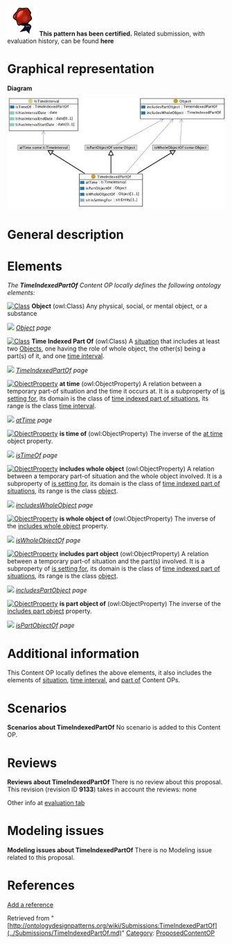 [![](../images/thumb/b/b5/Certified.png/70px-Certified.png)](../Image/Certified.png.md "Certified.png") __This pattern has been certified.__
Related submission, with evaluation history, can be found __here__





#  Graphical representation


__Diagram__




[![Image:timeindexedpartof.jpg](../images/c/c0/Timeindexedpartof.jpg)](../Image/Timeindexedpartof.jpg.md "Image:timeindexedpartof.jpg")




#  General description


  




#  Elements


_The __TimeIndexedPartOf__ Content OP locally defines the following ontology elements:_




[![Class](../../images/thumb/2/27/Class.gif/20px-Class.gif)](../Image/Class.gif.md "Class") __Object__ (owl:Class) Any physical, social, or mental object, or a substance 



 [![](../../../../../../../../images/thumb/8/87/ArrowRight.gif/11px-ArrowRight.gif)](../Image/ArrowRight.gif.md "ArrowRight.gif") _[Object](../Submissions/TimeIndexedPartOf/Object.md "Submissions:TimeIndexedPartOf/Object") page_

[![Class](../../images/thumb/2/27/Class.gif/20px-Class.gif)](../Image/Class.gif.md "Class") __Time Indexed Part Of__ (owl:Class) A  [situation](../Submissions/Situation/Situation.md "Submissions:Situation/Situation") that includes at least two  [Objects](../Submissions/TimeIndexedPartOf/Object.md "Submissions:TimeIndexedPartOf/Object"), one having the role of whole object, the other(s) being a part(s) of it, and one  [time interval](../Submissions/TimeInterval/TimeInterval.md "Submissions:TimeInterval/TimeInterval"). 



 [![](../../../../../../../../images/thumb/8/87/ArrowRight.gif/11px-ArrowRight.gif)](../Image/ArrowRight.gif.md "ArrowRight.gif") _[TimeIndexedPartOf](../Submissions/TimeIndexedPartOf/TimeIndexedPartOf.md "Submissions:TimeIndexedPartOf/TimeIndexedPartOf") page_

[![ObjectProperty](../../../../../../images/thumb/c/c3/ObjectProperty.gif/20px-ObjectProperty.gif)](../Image/ObjectProperty.gif.md "ObjectProperty") __at time__ (owl:ObjectProperty) A relation between a temporary part-of situation and the time it occurs at. It is a subproperty of  [is setting for](../Submissions/Situation/isSettingFor.md "Submissions:Situation/isSettingFor"), its domain is the class of  [time indexed part of situations](../Submissions/TimeIndexedPartOf/TimeIndexedPartOf.md "Submissions:TimeIndexedPartOf/TimeIndexedPartOf"), its range is the class  [time interval](../Submissions/TimeInterval/TimeInterval.md "Submissions:TimeInterval/TimeInterval"). 



 [![](../../../../../../../../images/thumb/8/87/ArrowRight.gif/11px-ArrowRight.gif)](../Image/ArrowRight.gif.md "ArrowRight.gif") _[atTime](../Submissions/TimeIndexedPartOf/atTime.md "Submissions:TimeIndexedPartOf/atTime") page_

[![ObjectProperty](../../../../../../images/thumb/c/c3/ObjectProperty.gif/20px-ObjectProperty.gif)](../Image/ObjectProperty.gif.md "ObjectProperty") __is time of__ (owl:ObjectProperty) The inverse of the  [at time](../Submissions/TimeIndexedPartOf/atTime.md "Submissions:TimeIndexedPartOf/atTime") object property. 



 [![](../../../../../../../../images/thumb/8/87/ArrowRight.gif/11px-ArrowRight.gif)](../Image/ArrowRight.gif.md "ArrowRight.gif") _[isTimeOf](../Submissions/TimeIndexedPartOf/isTimeOf.md "Submissions:TimeIndexedPartOf/isTimeOf") page_

[![ObjectProperty](../../../../../../images/thumb/c/c3/ObjectProperty.gif/20px-ObjectProperty.gif)](../Image/ObjectProperty.gif.md "ObjectProperty") __includes whole object__ (owl:ObjectProperty) A relation between a temporary part-of situation and the whole object involved. It is a subproperty of  [is setting for](../Submissions/Situation/isSettingFor.md "Submissions:Situation/isSettingFor"), its domain is the class of  [time indexed part of situations](../Submissions/TimeIndexedPartOf/TimeIndexedPartOf.md "Submissions:TimeIndexedPartOf/TimeIndexedPartOf"), its range is the class  [object](../Submissions/TimeIndexedPartOf/Object.md "Submissions:TimeIndexedPartOf/Object"). 



 [![](../../../../../../../../images/thumb/8/87/ArrowRight.gif/11px-ArrowRight.gif)](../Image/ArrowRight.gif.md "ArrowRight.gif") _[includesWholeObject](../Submissions/TimeIndexedPartOf/includesWholeObject.md "Submissions:TimeIndexedPartOf/includesWholeObject") page_

[![ObjectProperty](../../../../../../images/thumb/c/c3/ObjectProperty.gif/20px-ObjectProperty.gif)](../Image/ObjectProperty.gif.md "ObjectProperty") __is whole object of__ (owl:ObjectProperty) The inverse of the  [includes whole object](../Submissions/TimeIndexedPartOf/includesWholeObject.md "Submissions:TimeIndexedPartOf/includesWholeObject") property. 



 [![](../../../../../../../../images/thumb/8/87/ArrowRight.gif/11px-ArrowRight.gif)](../Image/ArrowRight.gif.md "ArrowRight.gif") _[isWholeObjectOf](../Submissions/TimeIndexedPartOf/isWholeObjectOf.md "Submissions:TimeIndexedPartOf/isWholeObjectOf") page_

[![ObjectProperty](../../../../../../images/thumb/c/c3/ObjectProperty.gif/20px-ObjectProperty.gif)](../Image/ObjectProperty.gif.md "ObjectProperty") __includes part object__ (owl:ObjectProperty) A relation between a temporary part-of situation and the part(s) involved. It is a subproperty of  [is setting for](../Submissions/Situation/isSettingFor.md "Submissions:Situation/isSettingFor"), its domain is the class of  [time indexed part of situations](../Submissions/TimeIndexedPartOf/TimeIndexedPartOf.md "Submissions:TimeIndexedPartOf/TimeIndexedPartOf"), its range is the class  [object](../Submissions/TimeIndexedPartOf/Object.md "Submissions:TimeIndexedPartOf/Object"). 



 [![](../../../../../../../../images/thumb/8/87/ArrowRight.gif/11px-ArrowRight.gif)](../Image/ArrowRight.gif.md "ArrowRight.gif") _[includesPartObject](../Submissions/TimeIndexedPartOf/includesPartObject.md "Submissions:TimeIndexedPartOf/includesPartObject") page_

[![ObjectProperty](../../../../../../images/thumb/c/c3/ObjectProperty.gif/20px-ObjectProperty.gif)](../Image/ObjectProperty.gif.md "ObjectProperty") __is part object of__ (owl:ObjectProperty) The inverse of the  [includes part object](../Submissions/TimeIndexedPartOf/includesPartObject.md "Submissions:TimeIndexedPartOf/includesPartObject") property. 



 [![](../../../../../../../../images/thumb/8/87/ArrowRight.gif/11px-ArrowRight.gif)](../Image/ArrowRight.gif.md "ArrowRight.gif") _[isPartObjectOf](../Submissions/TimeIndexedPartOf/isPartObjectOf.md "Submissions:TimeIndexedPartOf/isPartObjectOf") page_
#  Additional information


This Content OP locally defines the above elements, it also includes the elements of  [situation](../Submissions/Situation.md "Submissions:Situation"), [time interval](../Submissions/TimeInterval.md "Submissions:TimeInterval"), and  [part of](../Submissions/PartOf.md "Submissions:PartOf") Content OPs.



#  Scenarios



__Scenarios about TimeIndexedPartOf__
No scenario is added to this Content OP.




#  Reviews



__Reviews about TimeIndexedPartOf__
There is no review about this proposal.
This revision (revision ID __9133__) takes in account the reviews: none


Other info at [evaluation tab](http://ontologydesignpatterns.org/wiki/index.php?title=Submissions:TimeIndexedPartOf&action=evaluation "http://ontologydesignpatterns.org/wiki/index.php?title=Submissions:TimeIndexedPartOf&action=evaluation")




  




#  Modeling issues



__Modeling issues about TimeIndexedPartOf__
There is no Modeling issue related to this proposal.




  




#  References


[Add a reference](index.php@title=Odp%253AAdd_reference&subject=../Submissions/TimeIndexedPartOf.md "http://ontologydesignpatterns.org/wiki/index.php?title=Odp:Add_reference&subject=Submissions%3ATimeIndexedPartOf")


  






Retrieved from "[http://ontologydesignpatterns.org/wiki/Submissions:TimeIndexedPartOf](../Submissions/TimeIndexedPartOf.md)"
 [Category](http://ontologydesignpatterns.org/wiki/Special:Categories "Special:Categories"): [ProposedContentOP](../Category/ProposedContentOP.md "Category:ProposedContentOP")
